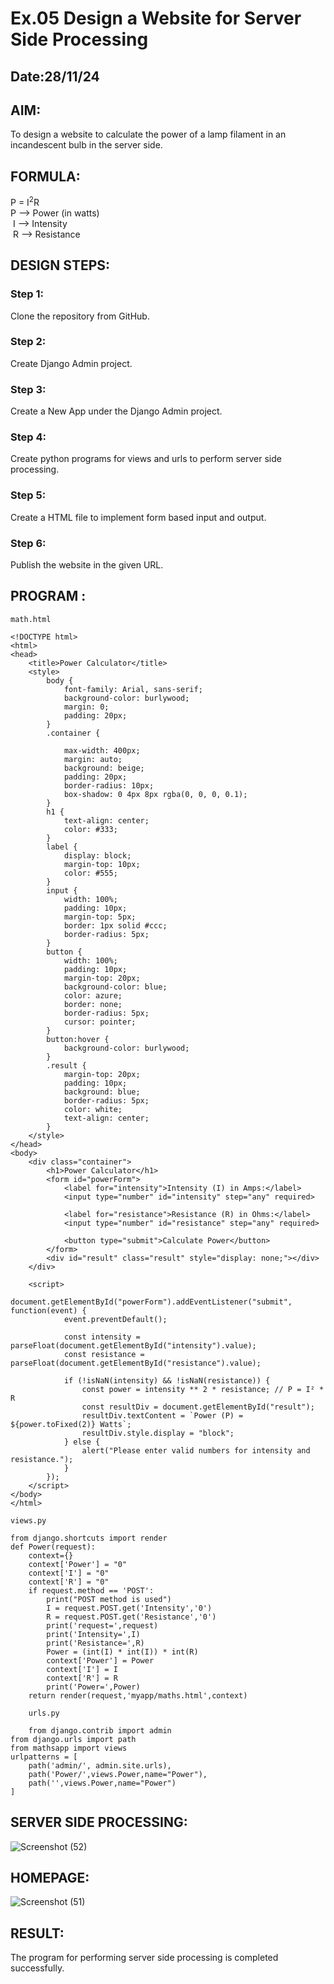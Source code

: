 # Ex.05 Design a Website for Server Side Processing
## Date:28/11/24

## AIM:
 To design a website to calculate the power of a lamp filament in an incandescent bulb in the server side. 


## FORMULA:
P = I<sup>2</sup>R
<br> P --> Power (in watts)
<br> I --> Intensity
<br> R --> Resistance

## DESIGN STEPS:

### Step 1:
Clone the repository from GitHub.

### Step 2:
Create Django Admin project.

### Step 3:
Create a New App under the Django Admin project.

### Step 4:
Create python programs for views and urls to perform server side processing.

### Step 5:
Create a HTML file to implement form based input and output.

### Step 6:
Publish the website in the given URL.

## PROGRAM :
```
math.html

<!DOCTYPE html>
<html>
<head>
    <title>Power Calculator</title>
    <style>
        body {
            font-family: Arial, sans-serif;
            background-color: burlywood;
            margin: 0;
            padding: 20px;
        }
        .container {
            
            max-width: 400px;
            margin: auto;
            background: beige;
            padding: 20px;
            border-radius: 10px;
            box-shadow: 0 4px 8px rgba(0, 0, 0, 0.1);
        }
        h1 {
            text-align: center;
            color: #333;
        }
        label {
            display: block;
            margin-top: 10px;
            color: #555;
        }
        input {
            width: 100%;
            padding: 10px;
            margin-top: 5px;
            border: 1px solid #ccc;
            border-radius: 5px;
        }
        button {
            width: 100%;
            padding: 10px;
            margin-top: 20px;
            background-color: blue;
            color: azure;
            border: none;
            border-radius: 5px;
            cursor: pointer;
        }
        button:hover {
            background-color: burlywood;
        }
        .result {
            margin-top: 20px;
            padding: 10px;
            background: blue;
            border-radius: 5px;
            color: white;
            text-align: center;
        }
    </style>
</head>
<body>
    <div class="container">
        <h1>Power Calculator</h1>
        <form id="powerForm">
            <label for="intensity">Intensity (I) in Amps:</label>
            <input type="number" id="intensity" step="any" required>

            <label for="resistance">Resistance (R) in Ohms:</label>
            <input type="number" id="resistance" step="any" required>

            <button type="submit">Calculate Power</button>
        </form>
        <div id="result" class="result" style="display: none;"></div>
    </div>

    <script>
        document.getElementById("powerForm").addEventListener("submit", function(event) {
            event.preventDefault();
            
            const intensity = parseFloat(document.getElementById("intensity").value);
            const resistance = parseFloat(document.getElementById("resistance").value);

            if (!isNaN(intensity) && !isNaN(resistance)) {
                const power = intensity ** 2 * resistance; // P = I² * R
                const resultDiv = document.getElementById("result");
                resultDiv.textContent = `Power (P) = ${power.toFixed(2)} Watts`;
                resultDiv.style.display = "block";
            } else {
                alert("Please enter valid numbers for intensity and resistance.");
            }
        });
    </script>
</body>
</html>

views.py

from django.shortcuts import render 
def Power(request): 
    context={} 
    context['Power'] = "0" 
    context['I'] = "0" 
    context['R'] = "0" 
    if request.method == 'POST': 
        print("POST method is used")
        I = request.POST.get('Intensity','0')
        R = request.POST.get('Resistance','0')
        print('request=',request) 
        print('Intensity=',I) 
        print('Resistance=',R) 
        Power = (int(I) * int(I)) * int(R)
        context['Power'] = Power
        context['I'] = I
        context['R'] = R
        print('Power=',Power) 
    return render(request,'myapp/maths.html',context)

    urls.py

    from django.contrib import admin 
from django.urls import path 
from mathsapp import views 
urlpatterns = [ 
    path('admin/', admin.site.urls), 
    path('Power/',views.Power,name="Power"),
    path('',views.Power,name="Power")
]

```

## SERVER SIDE PROCESSING:
![Screenshot (52)](https://github.com/user-attachments/assets/e40b7186-a0e3-4a58-8f93-1f21d82c651c)



## HOMEPAGE:

![Screenshot (51)](https://github.com/user-attachments/assets/681bc06f-6629-4bc2-adea-2a60b53df014)

## RESULT:
The program for performing server side processing is completed successfully.
